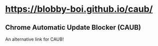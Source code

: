 # https://blobby-boi.github.io/caub/
## Chrome Automatic Update Blocker (CAUB)
An alternative link for CAUB!
